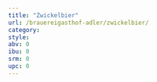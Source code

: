 ```yaml
---
title: "Zwickelbier"
url: /brauereigasthof-adler/zwickelbier/
category: 
style: 
abv: 0
ibu: 0
srm: 0
upc: 0
---
```


